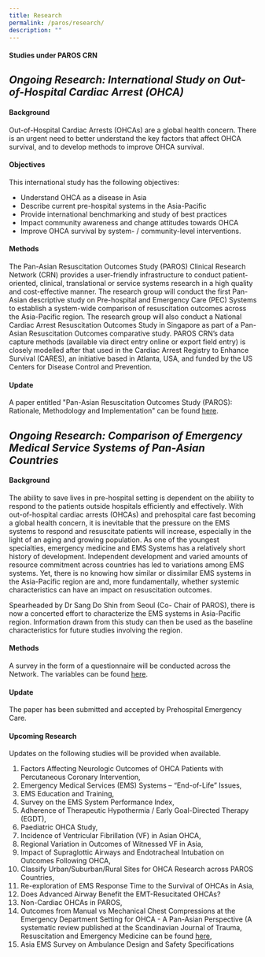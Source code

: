 ```yaml
---
title: Research
permalink: /paros/research/
description: ""
---
```

#### Studies under PAROS CRN

_**Ongoing Research: International Study on Out-of-Hospital Cardiac Arrest (OHCA)**_
------------------------------------------------------------------------------------

#### Background

Out-of-Hospital Cardiac Arrests (OHCAs) are a global health concern. There is an urgent need to better understand the key factors that affect OHCA survival, and to develop methods to improve OHCA survival.

#### Objectives

This international study has the following objectives:

*   Understand OHCA as a disease in Asia
*   Describe current pre-hospital systems in the Asia-Pacific
*   Provide international benchmarking and study of best practices
*   Impact community awareness and change attitudes towards OHCA
*   Improve OHCA survival by system- / community-level interventions.

#### Methods

The Pan-Asian Resuscitation Outcomes Study (PAROS) Clinical Research Network (CRN) provides a user-friendly infrastructure to conduct patient-oriented, clinical, translational or service systems research in a high quality and cost-effective manner. The research group will conduct the first Pan-Asian descriptive study on Pre-hospital and Emergency Care (PEC) Systems to establish a system-wide comparison of resuscitation outcomes across the Asia-Pacific region. The research group will also conduct a National Cardiac Arrest Resuscitation Outcomes Study in Singapore as part of a Pan-Asian Resuscitation Outcomes comparative study. PAROS CRN’s data capture methods (available via direct entry online or export field entry) is closely modelled after that used in the Cardiac Arrest Registry to Enhance Survival (CARES), an initiative based in Atlanta, USA, and funded by the US Centers for Disease Control and Prevention.

#### Update

A paper entitled "Pan-Asian Resuscitation Outcomes Study (PAROS): Rationale, Methodology and Implementation" can be found [here](/files/PAROS/Research/pan-asian-resuscitation-outcomes-study-paros_rationale-methodology-and-implementation.pdf).

**_Ongoing Research: Comparison of Emergency Medical Service Systems of Pan-Asian Countries_**
----------------------------------------------------------------------------------------------

#### Background

The ability to save lives in pre-hospital setting is dependent on the ability to respond to the patients outside hospitals efficiently and effectively. With out-of-hospital cardiac arrests (OHCAs) and prehospital care fast becoming a global health concern, it is inevitable that the pressure on the EMS systems to respond and resuscitate patients will increase, especially in the light of an aging and growing population. As one of the youngest specialties, emergency medicine and EMS Systems has a relatively short history of development. Independent development and varied amounts of resource commitment across countries has led to variations among EMS systems. Yet, there is no knowing how similar or dissimilar EMS systems in the Asia-Pacific region are and, more fundamentally, whether systemic characteristics can have an impact on resuscitation outcomes.

Spearheaded by Dr Sang Do Shin from Seoul (Co- Chair of PAROS), there is now a concerted effort to characterize the EMS systems in Asia-Pacific region. Information drawn from this study can then be used as the baseline characteristics for future studies involving the region.

#### Methods

A survey in the form of a questionnaire will be conducted across the Network. The variables can be found [here](https://www.scri.edu.sg/wp-content/uploads/2016/03/6_EMS_your_project_variables.pdf).

#### Update

The paper has been submitted and accepted by Prehospital Emergency Care.  

#### Upcoming Research

Updates on the following studies will be provided when available.

1.  Factors Affecting Neurologic Outcomes of OHCA Patients with Percutaneous Coronary Intervention,
2.  Emergency Medical Services (EMS) Systems – “End-of-Life” Issues,
3.  EMS Education and Training,
4.  Survey on the EMS System Performance Index,
5.  Adherence of Therapeutic Hypothermia / Early Goal-Directed Therapy (EGDT),
6.  Paediatric OHCA Study,
7.  Incidence of Ventricular Fibrillation (VF) in Asian OHCA,
8.  Regional Variation in Outcomes of Witnessed VF in Asia,
9.  Impact of Supraglottic Airways and Endotracheal Intubation on Outcomes Following OHCA,
10.  Classify Urban/Suburban/Rural Sites for OHCA Research across PAROS Countries,
11.  Re-exploration of EMS Response Time to the Survival of OHCAs in Asia,
12.  Does Advanced Airway Benefit the EMT-Resucitated OHCAs?
13.  Non-Cardiac OHCAs in PAROS,
14.  Outcomes from Manual vs Mechanical Chest Compressions at the Emergency Department Setting for OHCA - A Pan-Asian Perspective (A systematic review published at the Scandinavian Journal of Trauma, Resuscitation and Emergency Medicine can be found [here](/files/PAROS/Research/1757-7241-20-39.pdf),
15.  Asia EMS Survey on Ambulance Design and Safety Specifications